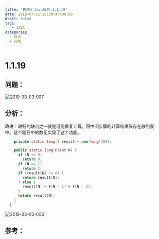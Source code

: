 ```yaml
---
title: "算法4 Java解答 1.1.19"
date: 2019-03-02T19:38:47+08:00
draft: false
tags:
   - JAVA
categories:
  - 技术
  - 归档
---
```



# 1.1.19

## 问题：

![2019-03-03-007](https://gitee.com/gdhu/prvpic/raw/master/2019-03-03-007.png)

## 分析：

改进：递归的缺点之一就是可能重复计算。将中间步骤的计算结果保存在散列表中。这个题目中的数组实现了这个功能。

```java
    private static long[] result = new long[100];

    public static long F(int N) {
      if (N == 0)
        return 0;
      if (N == 1)
        return 1;
      if (result[N] != 0) {
        return result[N];
      } else {
        result[N] = F(N - 1) + F(N - 2);
      }
      return result[N];
    }
  }
```

![2019-03-03-006](https://gitee.com/gdhu/prvpic/raw/master/2019-03-03-006.png)

## 参考：


